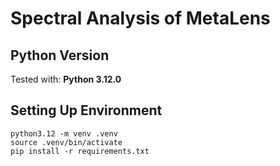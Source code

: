 # Spectral Analysis of MetaLens

## Python Version
Tested with: **Python 3.12.0**

## Setting Up Environment

```
python3.12 -m venv .venv 
source .venv/bin/activate
pip install -r requirements.txt
```
